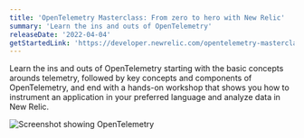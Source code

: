 ```yaml
---
title: 'OpenTelemetry Masterclass: From zero to hero with New Relic'
summary: 'Learn the ins and outs of OpenTelemetry'
releaseDate: '2022-04-04'
getStartedLink: 'https://developer.newrelic.com/opentelemetry-masterclass'
---
```


Learn the ins and outs of OpenTelemetry starting with the basic concepts arounds telemetry, followed by key concepts and components of OpenTelemetry, and end with a hands-on workshop that shows you how to instrument an application in your preferred language and analyze data in New Relic.

![Screenshot showing OpenTelemetry](/images/otel_masterclass.webp 'Screenshot showing OpenTelemetry')
